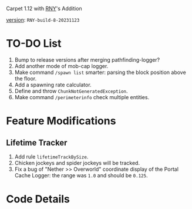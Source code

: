 Carpet 1.12 with [RNY](https://github.com/Rainyaphthyl)'s Addition

[version](src/carpet/CarpetSettings.java): `RNY-build-8-20231123`

# TO-DO List

1. Bump to release versions after merging pathfinding-logger?
2. Add another mode of mob-cap logger.
3. Make command `/spawn list` smarter: parsing the block position above the floor.
4. Add a spawning rate calculator.
5. Define and throw `ChunkNotGeneratedException`.
6. Make command `/perimeterinfo` check multiple entities.

# Feature Modifications

## Lifetime Tracker

1. Add rule `lifetimeTrackBySize`.
2. Chicken jockeys and spider jockeys will be tracked.
3. Fix a bug of "Nether >> Overworld" coordinate display of the Portal Cache Logger: the range was `1.0` and should be `0.125`.

# Code Details
